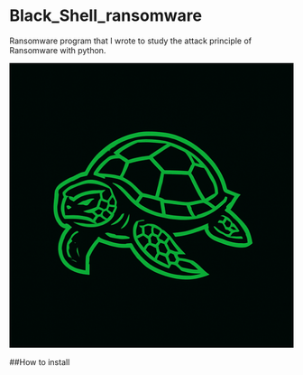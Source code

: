 

# Black_Shell_ransomware
Ransomware program that I wrote to study the attack principle of Ransomware with python.

![logo](image/logo.png)

##How to install
```

```
